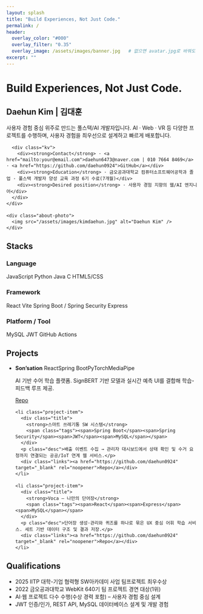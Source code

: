 ```yaml
---
layout: splash
title: "Build Experiences, Not Just Code."
permalink: /
header:
  overlay_color: "#000"
  overlay_filter: "0.35"
  overlay_image: /assets/images/banner.jpg   # 없으면 avatar.jpg로 바꿔도 됩니다.
excerpt: ""
---
```


<!-- ===== HERO SLOGAN ===== -->
<div class="hero-slogan">
  <h1>Build Experiences, Not Just Code.</h1>
</div>

<!-- ===== ABOUT ===== -->
<section class="section" id="about">
  <div class="about-card">
    <div class="about-text">
      <h2 class="section-title">Daehun Kim | 김대훈</h2>
      <p class="lead">
        사용자 경험 중심 위주로 만드는 풀스택/AI 개발자입니다.
        AI · Web · VR 등 다양한 프로젝트를 수행하며, 사용자 경험을 최우선으로 설계하고 빠르게 배포합니다.
      </p>

      <div class="kv">
        <div><strong>Contact</strong> · <a href="mailto:your@email.com">daehun6473@naver.com | 010 7664 8469</a> · <a href="https://github.com/daehun0924">GitHub</a></div>
        <div><strong>Education</strong> · 금오공과대학교 컴퓨터소프트웨어공학과 졸업 · 풀스택 개발자 양성 교육 과정 6기 수료(7개월)</div>
        <div><strong>Desired position</strong> · 사용자 경험 지향의 웹/AI 엔지니어</div>
      </div>
    </div>

    <div class="about-photo">
      <img src="/assets/images/kimdaehun.jpg" alt="Daehun Kim" />
    </div>
  </div>
</section>

<!-- ===== STACKS ===== -->
<section class="section" id="stacks">
  <h2 class="section-title">Stacks</h2>

  <div class="stack-group">
    <h3>Language</h3>
    <div class="badges">
      <span class="badge">JavaScript</span>
      <span class="badge">Python</span>
      <span class="badge">Java</span>
      <span class="badge">C</span>
      <span class="badge">HTML5/CSS</span>   
    </div>
  </div>

  <div class="stack-group">
    <h3>Framework</h3>
    <div class="badges">
      <span class="badge">React</span>
      <span class="badge">Vite</span>
      <span class="badge">Spring Boot / Spring Security</span>
      <span class="badge">Express</span>
    </div>
  </div>

  <div class="stack-group">
    <h3>Platform / Tool</h3>
    <div class="badges">
      <span class="badge">MySQL</span>
      <span class="badge">JWT</span>
      <span class="badge">GitHub Actions</span>
    </div>
  </div>
</section>

<!-- ===== PROJECTS ===== -->
<section class="section" id="projects">
  <h2 class="section-title">Projects</h2>

  <ul class="project-list">
    <li class="project-item">
      <div class="title">
        <strong>Son’sation</strong>
        <span class="tags"><span>React</span><span>Spring Boot</span><span>PyTorch</span><span>MediaPipe</span></span>
      </div>
      <p class="desc">AI 기반 수어 학습 플랫폼. SignBERT 기반 모델과 실시간 예측 UI를 결합해 학습-피드백 루프 제공.</p>
      <div class="links">
        <a href="https://github.com/daehun0924" target="_blank" rel="noopener">Repo</a>
        <!-- <a href="#" target="_blank" rel="noopener">Demo</a> -->
      </div>
    </li>

    <li class="project-item">
      <div class="title">
        <strong>스마트 쓰레기통 SW 시스템</strong>
        <span class="tags"><span>Spring Boot</span><span>Spring Security</span><span>JWT</span><span>MySQL</span></span>
      </div>
      <p class="desc">배출 이벤트 수집 → 관리자 대시보드에서 상태 확인 및 수거 요청까지 연결되는 공공/IoT 연계 웹 서비스.</p>
      <div class="links"><a href="https://github.com/daehun0924" target="_blank" rel="noopener">Repo</a></div>
    </li>

    <li class="project-item">
      <div class="title">
        <strong>Voca – 나만의 단어장</strong>
        <span class="tags"><span>React</span><span>Express</span><span>MySQL</span></span>
      </div>
      <p class="desc">단어장 생성·관리와 퀴즈를 하나로 묶은 UX 중심 어휘 학습 서비스. 세트 기반 데이터 구조 및 결과 저장.</p>
      <div class="links"><a href="https://github.com/daehun0924" target="_blank" rel="noopener">Repo</a></div>
    </li>
  </ul>
</section>

<!-- ===== QUALIFICATIONS ===== -->
<section class="section" id="qualifications">
  <h2 class="section-title">Qualifications</h2>
  <ul class="qual-list">
    <li>2025 IITP 대학-기업 협력형 SW아카데미 사업 팀프로젝트 최우수상</li>
    <li>2022 금오공과대학교 WebKit 640기 팀 프로젝트 경연 대상(1위)</li>
    <li>AI·웹 프로젝트 다수 수행(수상 경력 포함) – 사용자 경험 중심 설계</li>
    <li>JWT 인증/인가, REST API, MySQL 데이터베이스 설계 및 개발 경험</li>
  </ul>
</section>
